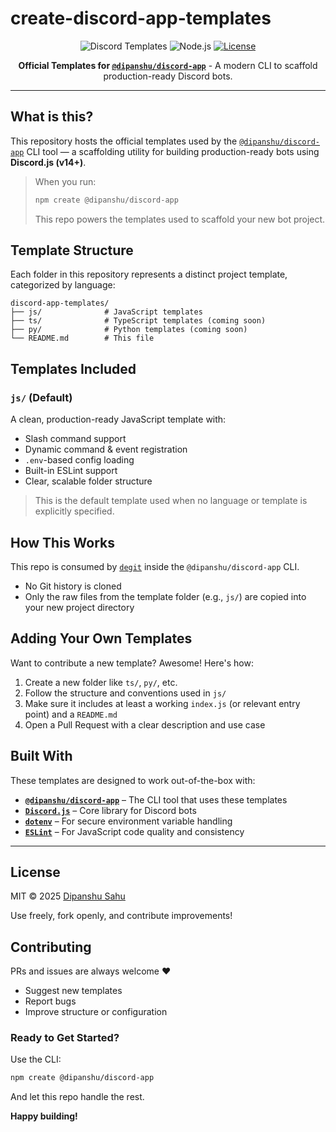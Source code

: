# create-discord-app-templates

<div align="center">

![Discord Templates](https://img.shields.io/badge/Discord-Templates-5865F2?style=for-the-badge\&logo=discord\&logoColor=white)
![Node.js](https://img.shields.io/badge/Node.js-18%2B-339933?style=for-the-badge\&logo=node.js\&logoColor=white)
[![License](https://img.shields.io/badge/License-MIT-yellow?style=for-the-badge\&logo=open-source-initiative\&logoColor=white)](https://opensource.org/licenses/MIT)

**Official Templates for [`@dipanshu/discord-app`](https://github.com/dipanshu447/create-discord-app)** - A modern CLI to scaffold production-ready Discord bots.

</div>

---

## What is this?

This repository hosts the official templates used by the [`@dipanshu/discord-app`](https://github.com/dipanshu447/create-discord-app) CLI tool — a scaffolding utility for building production-ready bots using **Discord.js (v14+)**.

> When you run:
>
> ```bash
> npm create @dipanshu/discord-app
> ```
>
> This repo powers the templates used to scaffold your new bot project.

## Template Structure

Each folder in this repository represents a distinct project template, categorized by language:

```
discord-app-templates/
├── js/              # JavaScript templates
├── ts/              # TypeScript templates (coming soon)
├── py/              # Python templates (coming soon)
└── README.md        # This file
```

## Templates Included

### `js/` (Default)

A clean, production-ready JavaScript template with:

* Slash command support
* Dynamic command & event registration
* `.env`-based config loading
* Built-in ESLint support
* Clear, scalable folder structure

> This is the default template used when no language or template is explicitly specified.

## How This Works

This repo is consumed by [`degit`](https://github.com/Rich-Harris/degit) inside the `@dipanshu/discord-app` CLI.

* No Git history is cloned
* Only the raw files from the template folder (e.g., `js/`) are copied into your new project directory

## Adding Your Own Templates

Want to contribute a new template? Awesome! Here's how:

1. Create a new folder like `ts/`, `py/`, etc.
2. Follow the structure and conventions used in `js/`
3. Make sure it includes at least a working `index.js` (or relevant entry point) and a `README.md`
4. Open a Pull Request with a clear description and use case

## Built With

These templates are designed to work out-of-the-box with:

* **[`@dipanshu/discord-app`](https://github.com/dipanshu447/create-discord-app)** – The CLI tool that uses these templates
* **[`Discord.js`](https://discord.js.org)** – Core library for Discord bots
* **[`dotenv`](https://www.npmjs.com/package/dotenv)** – For secure environment variable handling
* **[`ESLint`](https://eslint.org/)** – For JavaScript code quality and consistency

---

## License

MIT © 2025 [Dipanshu Sahu](https://github.com/dipanshu447)

Use freely, fork openly, and contribute improvements!

## Contributing

PRs and issues are always welcome ❤️

* Suggest new templates
* Report bugs
* Improve structure or configuration


### Ready to Get Started?

Use the CLI:

```bash
npm create @dipanshu/discord-app
```

And let this repo handle the rest.

**Happy building!**
